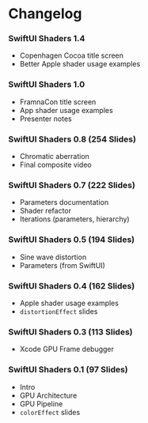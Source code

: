 # Changelog

### SwiftUI Shaders 1.4

+ Copenhagen Cocoa title screen
+ Better Apple shader usage examples


### SwiftUI Shaders 1.0

+ FramnaCon title screen
+ App shader usage examples
+ Presenter notes


### SwiftUI Shaders 0.8 (254 Slides)

+ Chromatic aberration
+ Final composite video


### SwiftUI Shaders 0.7 (222 Slides)

+ Parameters documentation
+ Shader refactor
+ Iterations (parameters, hierarchy)

### SwiftUI Shaders 0.5 (194 Slides)

+ Sine wave distortion
+ Parameters (from SwiftUI)


### SwiftUI Shaders 0.4 (162 Slides)

+ Apple shader usage examples
+ `distortionEffect` slides


### SwiftUI Shaders 0.3 (113 Slides) 

+ Xcode GPU Frame debugger


### SwiftUI Shaders 0.1 (97 Slides)

+ Intro
+ GPU Architecture
+ GPU Pipeline
+ `colorEffect` slides
